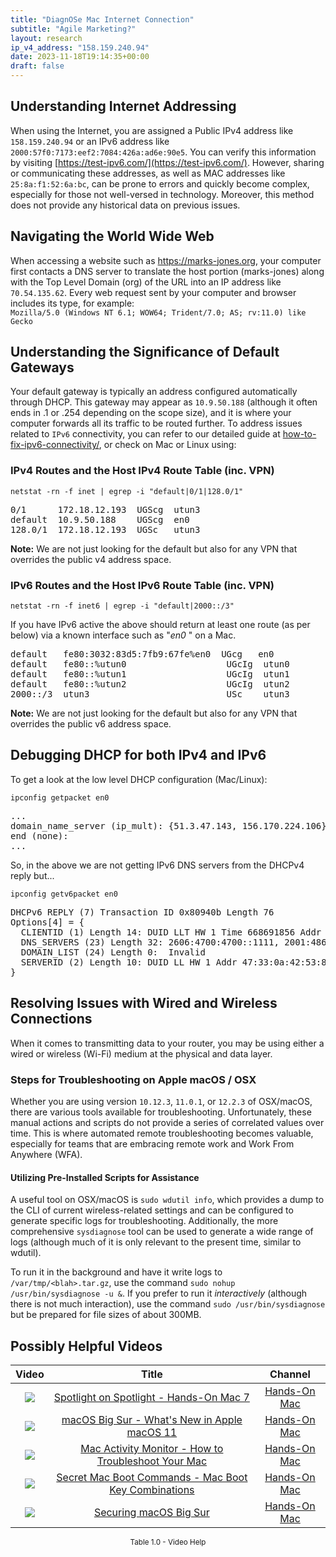 ```yaml
---
title: "DiagnOSe Mac Internet Connection"
subtitle: "Agile Marketing?"
layout: research
ip_v4_address: "158.159.240.94"
date: 2023-11-18T19:14:35+00:00
draft: false
---
```


## Understanding Internet Addressing

When using the Internet, you are assigned a Public IPv4 address like ```158.159.240.94``` or an IPv6 address like ```2000:57f0:7173:eef2:7084:426a:ad6e:90e5```. You can verify this information by visiting [https://test-ipv6.com/](https://test-ipv6.com/). However, sharing or communicating these addresses, as well as MAC addresses like ```25:8a:f1:52:6a:bc```, can be prone to errors and quickly become complex, especially for those not well-versed in technology. Moreover, this method does not provide any historical data on previous issues.
## Navigating the World Wide Web
When accessing a website such as https://marks-jones.org, your computer first contacts a DNS server to translate the host portion (marks-jones) along with the Top Level Domain (org) of the URL into an IP address like ```70.54.135.62```. Every web request sent by your computer and browser includes its type, for example: <br>```Mozilla/5.0 (Windows NT 6.1; WOW64; Trident/7.0; AS; rv:11.0) like Gecko```
## Understanding the Significance of Default Gateways
Your default gateway is typically an address configured automatically through DHCP. This gateway may appear as ```10.9.50.188``` (although it often ends in .1 or .254 depending on the scope size), and it is where your computer forwards all its traffic to be routed further. To address issues related to ```IPv6``` connectivity, you can refer to our detailed guide at [how-to-fix-ipv6-connectivity/](/blog/how-to-fix-ipv6-connectivity/), or check on Mac or Linux using:
<br>
### IPv4 Routes and the Host IPv4 Route Table (inc. VPN)
```netstat -rn -f inet | egrep -i "default|0/1|128.0/1"```

<pre>
0/1      172.18.12.193  UGScg  utun3
default  10.9.50.188    UGScg  en0
128.0/1  172.18.12.193  UGSc   utun3</pre>

**Note:** We are not just looking for the default but also for any VPN that overrides the public v4 address space.

### IPv6 Routes and the Host IPv6 Route Table (inc. VPN)
```netstat -rn -f inet6 | egrep -i "default|2000::/3"```

If you have IPv6 active the above should return at least one route (as per below) via a known interface such as "_en0_ " on a Mac. 

<pre>
default   fe80:3032:83d5:7fb9:67fe%en0  UGcg   en0
default   fe80::%utun0                   UGcIg  utun0
default   fe80::%utun1                   UGcIg  utun1
default   fe80::%utun2                   UGcIg  utun2
2000::/3  utun3                          USc    utun3</pre>

**Note:** We are not just looking for the default but also for any VPN that overrides the public v6 address space.
<br>

## Debugging DHCP for both IPv4 and IPv6

To get a look at the low level DHCP configuration (Mac/Linux): 

```ipconfig getpacket en0```

<pre>
...
domain_name_server (ip_mult): {51.3.47.143, 156.170.224.106}
end (none):
...</pre>

So, in the above we are not getting IPv6 DNS servers from the DHCPv4 reply but...

```ipconfig getv6packet en0```

<pre>
DHCPv6 REPLY (7) Transaction ID 0x80940b Length 76
Options[4] = {
  CLIENTID (1) Length 14: DUID LLT HW 1 Time 668691856 Addr 25:8a:f1:52:6a:bc
  DNS_SERVERS (23) Length 32: 2606:4700:4700::1111, 2001:4860:4860::8844
  DOMAIN_LIST (24) Length 0:  Invalid
  SERVERID (2) Length 10: DUID LL HW 1 Addr 47:33:0a:42:53:81
}</pre>




## Resolving Issues with Wired and Wireless Connections
When it comes to transmitting data to your router, you may be using either a wired or wireless (Wi-Fi) medium at the physical and data layer.
### Steps for Troubleshooting on Apple macOS / OSX
Whether you are using version ```10.12.3```, ```11.0.1```, or ```12.2.3``` of OSX/macOS, there are various tools available for troubleshooting. Unfortunately, these manual actions and scripts do not provide a series of correlated values over time. This is where automated remote troubleshooting becomes valuable, especially for teams that are embracing remote work and Work From Anywhere (WFA).
#### Utilizing Pre-Installed Scripts for Assistance
A useful tool on OSX/macOS is ```sudo wdutil info```, which provides a dump to the CLI of current wireless-related settings and can be configured to generate specific logs for troubleshooting. Additionally, the more comprehensive ```sysdiagnose``` tool can be used to generate a wide range of logs (although much of it is only relevant to the present time, similar to wdutil).

To run it in the background and have it write logs to ```/var/tmp/<blah>.tar.gz```, use the command ```sudo nohup /usr/bin/sysdiagnose -u &```. If you prefer to run it *interactively* (although there is not much interaction), use the command ```sudo /usr/bin/sysdiagnose``` but be prepared for file sizes of about 300MB.
## Possibly Helpful Videos

<link href="/plugins/lity/css/lity.min.css" rel="stylesheet">
<script src="/plugins/lity/js/lity.min.js"></script>
<div class="table1-start"></div>

|Video | Title | Channel |
| :---: | :---: | :---: |
|<a href="https://www.youtube.com/watch?v=RslZ4W1EPqk" data-lity><img src="https://i.ytimg.com/vi/RslZ4W1EPqk/default.jpg" class="img-fluid"></a>|<a href="https://www.youtube.com/watch?v=RslZ4W1EPqk" data-lity>Spotlight on Spotlight - Hands-On Mac 7</a>|<a target="_blank" href="https://www.youtube.com/channel/UCg43DP8MdHVcl4rFK_delBg" >Hands-On Mac</a>|
|<a href="https://www.youtube.com/watch?v=JMKi6o9kaZI" data-lity><img src="https://i.ytimg.com/vi/JMKi6o9kaZI/default.jpg" class="img-fluid"></a>|<a href="https://www.youtube.com/watch?v=JMKi6o9kaZI" data-lity>macOS Big Sur - What&#39;s New in Apple macOS 11</a>|<a target="_blank" href="https://www.youtube.com/channel/UCg43DP8MdHVcl4rFK_delBg" >Hands-On Mac</a>|
|<a href="https://www.youtube.com/watch?v=TWzWd_DiaJ0" data-lity><img src="https://i.ytimg.com/vi/TWzWd_DiaJ0/default.jpg" class="img-fluid"></a>|<a href="https://www.youtube.com/watch?v=TWzWd_DiaJ0" data-lity>Mac Activity Monitor - How to Troubleshoot Your Mac</a>|<a target="_blank" href="https://www.youtube.com/channel/UCg43DP8MdHVcl4rFK_delBg" >Hands-On Mac</a>|
|<a href="https://www.youtube.com/watch?v=VwNYWAxHCgM" data-lity><img src="https://i.ytimg.com/vi/VwNYWAxHCgM/default.jpg" class="img-fluid"></a>|<a href="https://www.youtube.com/watch?v=VwNYWAxHCgM" data-lity>Secret Mac Boot Commands - Mac Boot Key Combinations</a>|<a target="_blank" href="https://www.youtube.com/channel/UCg43DP8MdHVcl4rFK_delBg" >Hands-On Mac</a>|
|<a href="https://www.youtube.com/watch?v=7KdhJimuhNw" data-lity><img src="https://i.ytimg.com/vi/7KdhJimuhNw/default.jpg" class="img-fluid"></a>|<a href="https://www.youtube.com/watch?v=7KdhJimuhNw" data-lity>Securing macOS Big Sur</a>|<a target="_blank" href="https://www.youtube.com/channel/UCg43DP8MdHVcl4rFK_delBg" >Hands-On Mac</a>|

<center><small>Table 1.0 - Video Help</small></center>
 <br>
<div class="table1-end"></div>
<script type="text/javascript">
(function() {
    $('div.table1-start').nextUntil('div.table1-end', 'table').addClass('table thead-dark table-striped table-responsive rounded').attr('id', 't1');
    $('#t1').find('thead').addClass('thead-dark');
})();
</script>
